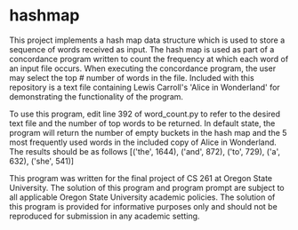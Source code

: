 # hashmap
This project implements a hash map data structure which is used to store a sequence of words received as input. The hash map is used as part of a concordance program written to count the frequency at which each word of an input file occurs. When executing the concordance program, the user may select the top # number of words in the file. Included with this repository is a text file containing Lewis Carroll's 'Alice in Wonderland' for demonstrating the functionality of the program.

To use this program, edit line 392 of word_count.py to refer to the desired text file and the number of top words to be returned. In default state, the program will return the number of empty buckets in the hash map and the 5 most frequently used words in the included copy of Alice in Wonderland. The results should be as follows
[('the', 1644), ('and', 872), ('to', 729), ('a', 632), ('she', 541)]

This program was written for the final project of CS 261 at Oregon State University. The solution of this program and program prompt are subject to all applicable Oregon State University academic policies. The solution of this program is provided for informative purposes only and should not be reproduced for submission in any academic setting.
